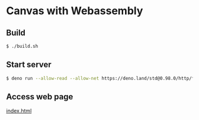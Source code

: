 # Canvas with Webassembly

## Build
```bash
$ ./build.sh
```

## Start server
```bash
$ deno run --allow-read --allow-net https://deno.land/std@0.98.0/http/file_server.ts
```

## Access web page
[index.html](http://0.0.0.0:4507/public)
